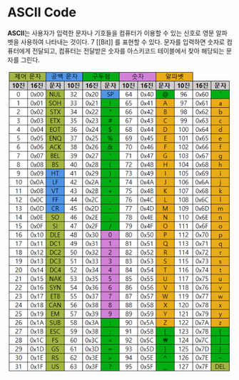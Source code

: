 # ASCII Code
**ASCII**는 사용자가 입력한 문자나 기호들을 컴퓨터가 이용할 수 있는 신호로 영문 알파벳을 사용하여 나타내는 것이다. 7 [[Bit]] 를 표현할 수 있다. 
문자를 입력하면 숫자로 컴퓨터에게 전달되고, 컴퓨터는 전달받은 숫자를 아스키코드 테이블에서 찾아 해당되는 문자를 그린다.



![ASCII-Table](./img/ASCII-Table.png)

